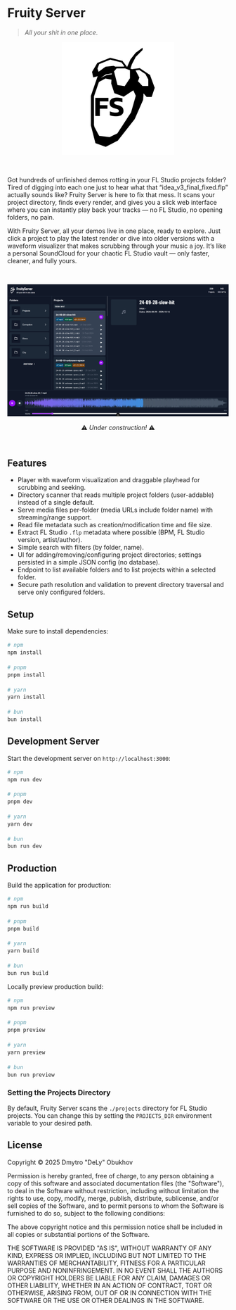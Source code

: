 # Fruity Server

> *All your shit in one place.*

<p align="center">
  <img src="./extra/LogoFill.png" />
</p>

<br>

Got hundreds of unfinished demos rotting in your FL Studio projects folder? Tired of digging into each one just to hear what that “idea_v3_final_fixed.flp” actually sounds like? Fruity Server is here to fix that mess. It scans your project directory, finds every render, and gives you a slick web interface where you can instantly play back your tracks — no FL Studio, no opening folders, no pain.

With Fruity Server, all your demos live in one place, ready to explore. Just click a project to play the latest render or dive into older versions with a waveform visualizer that makes scrubbing through your music a joy. It’s like a personal SoundCloud for your chaotic FL Studio vault — only faster, cleaner, and fully yours.

<br>

![screenshot](./extra/Screenshot1.png)

<p align="center">
	⚠️ <i>Under construction!</i> ⚠️
</p>

<br>

## Features

- Player with waveform visualization and draggable playhead for scrubbing and seeking.
- Directory scanner that reads multiple project folders (user-addable) instead of a single default.
- Serve media files per-folder (media URLs include folder name) with streaming/range support.
- Read file metadata such as creation/modification time and file size.
- Extract FL Studio `.flp` metadata where possible (BPM, FL Studio version, artist/author).
- Simple search with filters (by folder, name).
- UI for adding/removing/configuring project directories; settings persisted in a simple JSON config (no database).
- Endpoint to list available folders and to list projects within a selected folder.
- Secure path resolution and validation to prevent directory traversal and serve only configured folders.

## Setup

Make sure to install dependencies:

```bash
# npm
npm install

# pnpm
pnpm install

# yarn
yarn install

# bun
bun install
```

## Development Server

Start the development server on `http://localhost:3000`:

```bash
# npm
npm run dev

# pnpm
pnpm dev

# yarn
yarn dev

# bun
bun run dev
```

## Production

Build the application for production:

```bash
# npm
npm run build

# pnpm
pnpm build

# yarn
yarn build

# bun
bun run build
```

Locally preview production build:

```bash
# npm
npm run preview

# pnpm
pnpm preview

# yarn
yarn preview

# bun
bun run preview
```

### Setting the Projects Directory

By default, Fruity Server scans the `./projects` directory for FL Studio projects. You can change this by setting the `PROJECTS_DIR` environment variable to your desired path.

## License

Copyright © 2025 Dmytro "DeLy" Obukhov

Permission is hereby granted, free of charge, to any person obtaining a copy of this software and associated documentation files (the "Software"), to deal in the Software without restriction, including without limitation the rights to use, copy, modify, merge, publish, distribute, sublicense, and/or sell copies of the Software, and to permit persons to whom the Software is furnished to do so, subject to the following conditions:

The above copyright notice and this permission notice shall be included in all copies or substantial portions of the Software.

THE SOFTWARE IS PROVIDED "AS IS", WITHOUT WARRANTY OF ANY KIND, EXPRESS OR IMPLIED, INCLUDING BUT NOT LIMITED TO THE WARRANTIES OF MERCHANTABILITY, FITNESS FOR A PARTICULAR PURPOSE AND NONINFRINGEMENT. IN NO EVENT SHALL THE AUTHORS OR COPYRIGHT HOLDERS BE LIABLE FOR ANY CLAIM, DAMAGES OR OTHER LIABILITY, WHETHER IN AN ACTION OF CONTRACT, TORT OR OTHERWISE, ARISING FROM, OUT OF OR IN CONNECTION WITH THE SOFTWARE OR THE USE OR OTHER DEALINGS IN THE SOFTWARE.